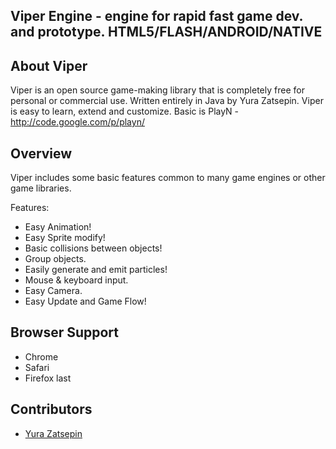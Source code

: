 Viper Engine - engine for rapid fast game dev. and prototype. HTML5/FLASH/ANDROID/NATIVE
-----
About Viper
-----
Viper is an open source game-making library that is completely free for personal or commercial use. Written entirely in Java by Yura Zatsepin.
Viper is easy to learn, extend and customize. 
Basic is PlayN - http://code.google.com/p/playn/

Overview
-----
Viper includes some basic features common to
many game engines or other game libraries.

Features:
  - Easy Animation!
  - Easy Sprite modify!
  - Basic collisions between objects!
  - Group objects.
  - Easily generate and emit particles!
  - Mouse & keyboard input.
  - Easy Camera.
  - Easy Update and Game Flow!

Browser Support
---------------
  - Chrome 
  - Safari 
  - Firefox last  

Contributors
-------
  * [Yura Zatsepin](https://github.com/Partysun)

